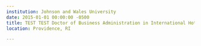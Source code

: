 ```yaml
---
institution: Johnson and Wales University
date: 2015-01-01 00:00:00 -0500
title: TEST TEST Doctor of Business Administration in International Hotel & Tourism Management, honoris causa
location: Providence, RI

---
```

